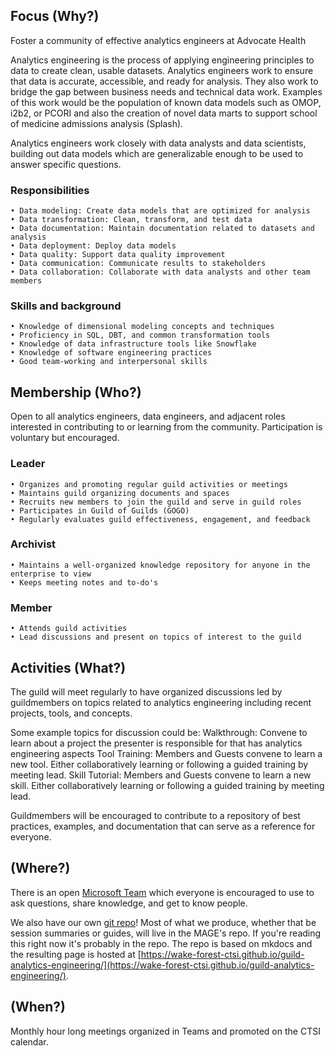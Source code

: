 ## Focus (Why?)
Foster a community of effective analytics engineers at Advocate Health

Analytics engineering is the process of applying engineering principles to data to create clean, usable datasets. Analytics engineers work to ensure that data is accurate, accessible, and ready for analysis. They also work to bridge the gap between business needs and technical data work.  Examples of this work would be the population of known data models such as OMOP, i2b2, or PCORI and also the creation of novel data marts to support school of medicine admissions analysis (Splash).

Analytics engineers work closely with data analysts and data scientists, building out data models which are generalizable enough to be used to answer specific questions.

### Responsibilities  
    • Data modeling: Create data models that are optimized for analysis 
    • Data transformation: Clean, transform, and test data 
    • Data documentation: Maintain documentation related to datasets and analysis 
    • Data deployment: Deploy data models 
    • Data quality: Support data quality improvement 
    • Data communication: Communicate results to stakeholders 
    • Data collaboration: Collaborate with data analysts and other team members 

### Skills and background 
    • Knowledge of dimensional modeling concepts and techniques
    • Proficiency in SQL, DBT, and common transformation tools
    • Knowledge of data infrastructure tools like Snowflake
    • Knowledge of software engineering practices
    • Good team-working and interpersonal skills 
    


## Membership (Who?)

Open to all analytics engineers, data engineers, and adjacent roles interested in contributing to or learning from the community. Participation is voluntary but encouraged.

### Leader 
    • Organizes and promoting regular guild activities or meetings
    • Maintains guild organizing documents and spaces
    • Recruits new members to join the guild and serve in guild roles
    • Participates in Guild of Guilds (GOGO)
    • Regularly evaluates guild effectiveness, engagement, and feedback

### Archivist
    • Maintains a well-organized knowledge repository for anyone in the enterprise to view
    • Keeps meeting notes and to-do's

### Member
    • Attends guild activities
    • Lead discussions and present on topics of interest to the guild
    

## Activities (What?)

The guild will meet regularly to have organized discussions led by guildmembers on topics related to analytics engineering including recent projects, tools, and concepts.

Some example topics for discussion could be:
    Walkthrough: Convene to learn about a project the presenter is responsible for that has analytics engineering aspects
    Tool Training: Members and Guests convene to learn a new tool. Either collaboratively learning or following a guided training by meeting lead.
    Skill Tutorial: Members and Guests convene to learn a new skill. Either collaboratively learning or following a guided training by meeting lead.

Guildmembers will be encouraged to contribute to a repository of best practices, examples, and documentation that can serve as a reference for everyone.


## (Where?)
There is an open [Microsoft Team](https://teams.microsoft.com/l/team/19%3AFIu16PhqMaQ3YBXu5bwuepQnPh96NIb8uLGCS534FeQ1%40thread.tacv2/conversations?groupId=33b20e96-730b-4d07-b732-7db5d8a7689f&tenantId=3fc2e695-283d-4e4e-ad46-e437d11b18ab) which everyone is encouraged to use to ask questions, share knowledge, and get to know people.

We also have our own [git repo](https://github.com/wake-forest-ctsi/guild-analytics-engineering)!  Most of what we produce, whether that be session summaries or guides, will live in the MAGE's repo.  If you're reading this right now it's probably in the repo. The repo is based on mkdocs and the resulting page is hosted at [https://wake-forest-ctsi.github.io/guild-analytics-engineering/](https://wake-forest-ctsi.github.io/guild-analytics-engineering/).


## (When?)
Monthly hour long meetings organized in Teams and promoted on the CTSI calendar.
